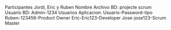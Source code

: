 Participantes Jordi, Eric y Ruben
Nombre Archivo BD: projecte scrum
Usuario BD: Admin-1234
Usuarios Aplicacion:
					Usuario-Password-tipo
					Ruben-123456-Product Owner
					Eric-Eric123-Developer
					Jose-jose123-Scrum Master